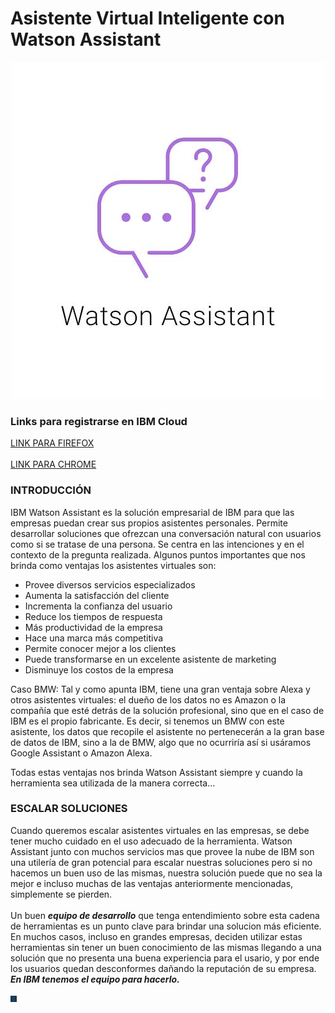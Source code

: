# Asistente Virtual Inteligente con Watson Assistant

<div align="center"><img src="./WA.jpg"> </img></div>

### Links para registrarse en IBM Cloud

<a href="https://ibm.biz/Bdz9DT">LINK PARA FIREFOX</a> <br></br>
<a href="https://cloud.ibm.com/registration">LINK PARA CHROME</a>

### INTRODUCCIÓN

IBM Watson Assistant es la solución empresarial de IBM para que las empresas puedan crear sus propios asistentes personales.
Permite desarrollar soluciones que ofrezcan una conversación natural con usuarios como si se tratase de una persona. Se centra en las intenciones y en el contexto de la pregunta realizada.
Algunos puntos importantes que nos brinda como ventajas los asistentes virtuales son:
<ul>
  <li>Provee diversos servicios especializados</li>
  <li>Aumenta la satisfacción del cliente</li>
  <li>Incrementa la confianza del usuario</li>
  <li>Reduce los tiempos de respuesta</li>
  <li>Más productividad de la empresa</li>
  <li>Hace una marca más competitiva</li>
  <li>Permite conocer mejor a los clientes</li>
  <li>Puede transformarse en un excelente asistente de marketing</li>
  <li>Disminuye los costos de la empresa</li>
</ul> 

Caso BMW: Tal y como apunta IBM, tiene una gran ventaja sobre Alexa y otros asistentes virtuales: el dueño de los datos no es Amazon o la compañía que esté detrás de la solución profesional, sino que en el caso de IBM es el propio fabricante. Es decir, si tenemos un BMW con este asistente, los datos que recopile el asistente no pertenecerán a la gran base de datos de IBM, sino a la de BMW, algo que no ocurriría así si usáramos Google Assistant o Amazon Alexa.

Todas estas ventajas nos brinda Watson Assistant siempre y cuando la herramienta sea utilizada de la manera correcta...

### ESCALAR SOLUCIONES

Cuando queremos escalar asistentes virtuales en las empresas, se debe tener mucho cuidado en el uso adecuado de la herramienta. Watson Assistant junto con muchos servicios mas que provee la nube de IBM son una utilería de gran potencial para escalar nuestras soluciones pero si no hacemos un buen uso de las mismas, nuestra solución puede que no sea la mejor e incluso muchas de las ventajas anteriormente mencionadas, simplemente se pierden.<br></br>
  Un buen ***equipo de desarrollo*** que tenga entendimiento sobre esta cadena de herramientas es un punto clave para brindar una solucion más eficiente. En muchos casos, incluso en grandes empresas, deciden utilizar estas herramientas sin tener un buen conocimiento de las mismas llegando a una solución que no presenta una buena experiencia para el usario, y por ende los usuarios quedan desconformes dañando la reputación de su empresa.
***En IBM tenemos el equipo para hacerlo.***
  
 <div align="center" style="width: 10px ; heigth: 10px;"><img src="./lab.jpg"> </img></div>
